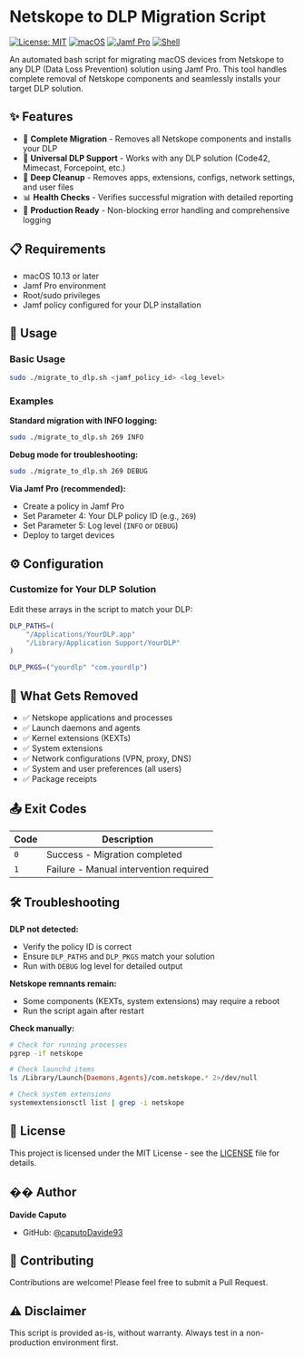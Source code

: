 # Netskope to DLP Migration Script

[![License: MIT](https://img.shields.io/badge/License-MIT-yellow.svg)](LICENSE)
[![macOS](https://img.shields.io/badge/macOS-10.13+-brightgreen.svg)](https://www.apple.com/macos/)
[![Jamf Pro](https://img.shields.io/badge/Jamf_Pro-Compatible-blue.svg)](https://www.jamf.com/)
[![Shell](https://img.shields.io/badge/Shell-Bash-informational.svg)](https://www.gnu.org/software/bash/)

An automated bash script for migrating macOS devices from Netskope to any DLP (Data Loss Prevention) solution using Jamf Pro. This tool handles complete removal of Netskope components and seamlessly installs your target DLP solution.

## ✨ Features

- 🔄 **Complete Migration** - Removes all Netskope components and installs your DLP
- 🎯 **Universal DLP Support** - Works with any DLP solution (Code42, Mimecast, Forcepoint, etc.)
- 🧹 **Deep Cleanup** - Removes apps, extensions, configs, network settings, and user files
- 📊 **Health Checks** - Verifies successful migration with detailed reporting
- 🔐 **Production Ready** - Non-blocking error handling and comprehensive logging

## 📋 Requirements

- macOS 10.13 or later
- Jamf Pro environment
- Root/sudo privileges
- Jamf policy configured for your DLP installation

## 🚀 Usage

### Basic Usage

```bash
sudo ./migrate_to_dlp.sh <jamf_policy_id> <log_level>
```

### Examples

**Standard migration with INFO logging:**
```bash
sudo ./migrate_to_dlp.sh 269 INFO
```

**Debug mode for troubleshooting:**
```bash
sudo ./migrate_to_dlp.sh 269 DEBUG
```

**Via Jamf Pro (recommended):**
- Create a policy in Jamf Pro
- Set Parameter 4: Your DLP policy ID (e.g., `269`)
- Set Parameter 5: Log level (`INFO` or `DEBUG`)
- Deploy to target devices

## ⚙️ Configuration

### Customize for Your DLP Solution

Edit these arrays in the script to match your DLP:

```bash
DLP_PATHS=(
    "/Applications/YourDLP.app"
    "/Library/Application Support/YourDLP"
)

DLP_PKGS=("yourdlp" "com.yourdlp")
```

## 🧹 What Gets Removed

- ✅ Netskope applications and processes
- ✅ Launch daemons and agents
- ✅ Kernel extensions (KEXTs)
- ✅ System extensions
- ✅ Network configurations (VPN, proxy, DNS)
- ✅ System and user preferences (all users)
- ✅ Package receipts

## 📤 Exit Codes

| Code | Description |
|------|-------------|
| `0` | Success - Migration completed |
| `1` | Failure - Manual intervention required |

## 🛠️ Troubleshooting

**DLP not detected:**
- Verify the policy ID is correct
- Ensure `DLP_PATHS` and `DLP_PKGS` match your solution
- Run with `DEBUG` log level for detailed output

**Netskope remnants remain:**
- Some components (KEXTs, system extensions) may require a reboot
- Run the script again after restart

**Check manually:**
```bash
# Check for running processes
pgrep -if netskope

# Check launchd items
ls /Library/Launch{Daemons,Agents}/com.netskope.* 2>/dev/null

# Check system extensions
systemextensionsctl list | grep -i netskope
```

## 📝 License

This project is licensed under the MIT License - see the [LICENSE](LICENSE) file for details.

## �� Author

**Davide Caputo**
- GitHub: [@caputoDavide93](https://github.com/caputoDavide93)

## 🤝 Contributing

Contributions are welcome! Please feel free to submit a Pull Request.

## ⚠️ Disclaimer

This script is provided as-is, without warranty. Always test in a non-production environment first.
